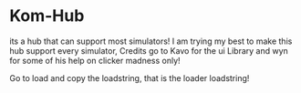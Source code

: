 # Kom-Hub
its a hub that can support most simulators! I am trying my best to make this hub support every simulator, Credits go to Kavo for the ui Library and wyn for some of his help on clicker madness only!


Go to load and copy the loadstring, that is the loader loadstring!
